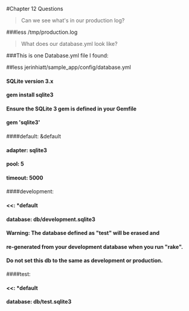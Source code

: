 #Chapter 12 Questions

>Can we see what's in our production log?

###less /tmp/production.log

>What does our database.yml look like?

###This is one Database.yml file I found:

##less jerinhiatt/sample_app/config/database.yml

#### SQLite version 3.x
####   gem install sqlite3
####
####   Ensure the SQLite 3 gem is defined in your Gemfile
####   gem 'sqlite3'
####
####default: &default
####  adapter: sqlite3
####  pool: 5
####  timeout: 5000
####
####development:
####  <<: *default
####  database: db/development.sqlite3
####
#### Warning: The database defined as "test" will be erased and
#### re-generated from your development database when you run "rake".
#### Do not set this db to the same as development or production.
####test:
####  <<: *default
####  database: db/test.sqlite3
